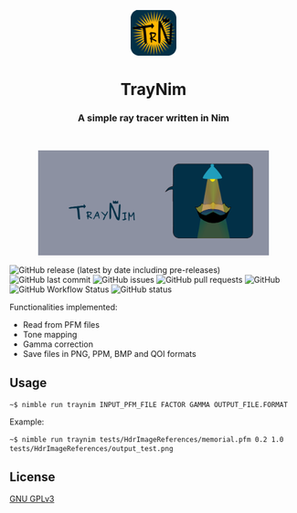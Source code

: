 <p align="center"> 
  <img src="img/icon_trn.svg" alt="TRN Logo" width="80px" height="80px">
</p>
<h1 align="center"> TrayNim </h1>
<h3 align="center"> A simple ray tracer written in Nim </h3>  

</br>

<p align="center"> 
  <img src="img/traynim_banner.gif" alt="Sample signal" width="80%" height="80%">
</p>

<!-- Add buttons here -->

![GitHub release (latest by date including pre-releases)](https://img.shields.io/github/v/release/ottyanna/traynim?include_prereleases)
![GitHub last commit](https://img.shields.io/github/last-commit/ottyanna/traynim)
![GitHub issues](https://img.shields.io/github/issues-raw/ottyanna/traynim)
![GitHub pull requests](https://img.shields.io/github/issues-pr/ottyanna/traynim)
![GitHub](https://img.shields.io/github/license/ottyanna/traynim)
![GitHub Workflow Status](https://img.shields.io/github/workflow/status/ottyanna/traynim/BuildAndTest)
![GitHub status](https://img.shields.io/badge/status-WIP-informational)

Functionalities implemented:
- Read from PFM files
- Tone mapping
- Gamma correction
- Save files in PNG, PPM, BMP and QOI formats

## Usage

```console
~$ nimble run traynim INPUT_PFM_FILE FACTOR GAMMA OUTPUT_FILE.FORMAT
```

Example:

```console
~$ nimble run traynim tests/HdrImageReferences/memorial.pfm 0.2 1.0 tests/HdrImageReferences/output_test.png
```


## License
[GNU GPLv3](https://choosealicense.com/licenses/gpl-3.0/)
